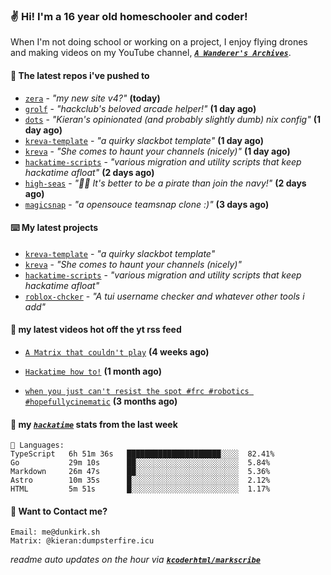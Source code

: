 ### ✌️ Hi! I'm a 16 year old homeschooler and coder!

When I'm not doing school or working on a project, I enjoy flying drones and making videos on my YouTube channel, [**_`A Wanderer's Archives`_**](https://youtube.com/@wanderer.archives).

#### 👷 The latest repos i've pushed to

- [`zera`](https://github.com/kcoderhtml/zera) - _"my new site v4?"_ **(today)**
- [`grolf`](https://github.com/kcoderhtml/grolf) - _"hackclub's beloved arcade helper!"_ **(1 day ago)**
- [`dots`](https://github.com/kcoderhtml/dots) - _"Kieran's opinionated (and probably slightly dumb) nix config"_ **(1 day ago)**
- [`kreva-template`](https://github.com/kcoderhtml/kreva-template) - _"a quirky slackbot template"_ **(1 day ago)**
- [`kreva`](https://github.com/kcoderhtml/kreva) - _"She comes to haunt your channels (nicely)"_ **(1 day ago)**
- [`hackatime-scripts`](https://github.com/kcoderhtml/hackatime-scripts) - _"various migration and utility scripts that keep hackatime afloat"_ **(2 days ago)**
- [`high-seas`](https://github.com/hackclub/high-seas) - _"🏴‍☠️ It's better to be a pirate than join the navy!"_ **(2 days ago)**
- [`magicsnap`](https://github.com/kcoderhtml/magicsnap) - _"a opensouce teamsnap clone :)"_ **(3 days ago)**

#### ⌨️ My latest projects

- [`kreva-template`](https://github.com/kcoderhtml/kreva-template) - _"a quirky slackbot template"_
- [`kreva`](https://github.com/kcoderhtml/kreva) - _"She comes to haunt your channels (nicely)"_
- [`hackatime-scripts`](https://github.com/kcoderhtml/hackatime-scripts) - _"various migration and utility scripts that keep hackatime afloat"_
- [`roblox-chcker`](https://github.com/kcoderhtml/roblox-chcker) - _"A tui username checker and whatever other tools i add"_

#### 🍿 my latest videos hot off the yt rss feed

- [`A Matrix that couldn't play`](https://www.youtube.com/watch?v=NodwjZF7uZw) **(4 weeks ago)**

- [`Hackatime how to!`](https://www.youtube.com/watch?v=eKoD9yyr1To) **(1 month ago)**

- [`when you just can't resist the spot #frc #robotics #hopefullycinematic`](https://www.youtube.com/watch?v=Y7SZ_TDleGM) **(3 months ago)**



#### 📡 my [_`hackatime`_](https://waka.hackclub.com) stats from the last week

```text
💾 Languages:
TypeScript   6h 51m 36s   █████████████████████░░░░  82.41%
Go           29m 10s      ██░░░░░░░░░░░░░░░░░░░░░░░  5.84%
Markdown     26m 47s      ██░░░░░░░░░░░░░░░░░░░░░░░  5.36%
Astro        10m 35s      █░░░░░░░░░░░░░░░░░░░░░░░░  2.12%
HTML         5m 51s       █░░░░░░░░░░░░░░░░░░░░░░░░  1.17%
```

#### 📮 Want to Contact me?

```text
Email: me@dunkirk.sh
Matrix: @kieran:dumpsterfire.icu
```

_readme auto updates on the hour via [**`kcoderhtml/markscribe`**](https://github.com/kcoderhtml/markscribe)_
